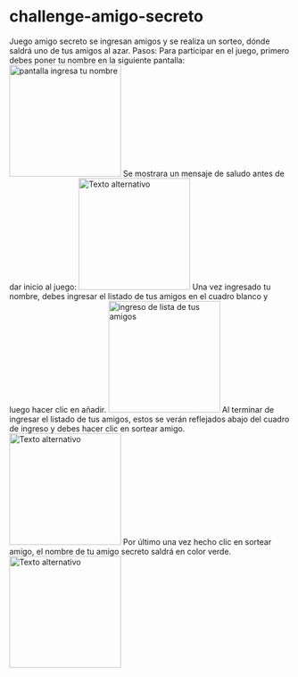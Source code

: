 # challenge-amigo-secreto
Juego amigo secreto se ingresan amigos y se realiza un sorteo, dónde saldrá uno de tus amigos al azar.
Pasos:
Para participar en el juego, primero debes poner tu nombre en la siguiente pantalla:
<img src="gloriagutierrez2025/challenge-amigo-secreto/imagenes-proyecto/consulta-nombre-participante.png" alt="pantalla ingresa tu nombre" width="200">
Se mostrara un mensaje de saludo antes de dar inicio al juego:
<img src="gloriagutierrez2025/challenge-amigo-secreto/imagenes-proyecto/respuesta-ingreso-nombre.png" alt="Texto alternativo" width="200">
Una vez ingresado tu nombre, debes ingresar el listado de tus amigos en el cuadro blanco y luego hacer clic en añadir.
<img src="gloriagutierrez2025/challenge-amigo-secreto/imagenes-proyecto/ingreso-lista-de-amigos.png" alt="ingreso de lista de tus amigos" width="200">
Al terminar de ingresar el listado de tus amigos, estos se verán reflejados abajo del cuadro de ingreso y debes hacer clic en sortear amigo.
<img src="gloriagutierrez2025/challenge-amigo-secreto/imagenes-proyecto/muestra-listado-amigos-ingresados.png" alt="Texto alternativo" width="200">
Por último una vez hecho clic en sortear amigo, el nombre de tu amigo secreto saldrá en color verde.
<img src="gloriagutierrez2025/challenge-amigo-secreto/imagenes-proyecto/sortear-amigo-muestra-tu-amigo-secreto.png" alt="Texto alternativo" width="200">



